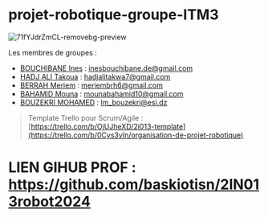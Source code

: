  # projet-robotique-groupe-ITM3
![71fYJdrZmCL-removebg-preview](https://github.com/user-attachments/assets/28251d16-a240-4e61-83e9-a8ac9b1dd85c)

 Les membres de groupes : 
 
 * [BOUCHIBANE Ines](https://github.com/Inesbouchibane) : inesbouchibane.de@gmail.com
 * [HADJ ALI Takoua](https://github.com/Takoua123) : hadjalitakwa7@gmail.com
 * [BERRAH Meriem](https://github.com/meriem2130)   : meriembrh6@gmail.com
 * [BAHAMID Mouna](https://github.com/mouna2235677890)   : mounabahamid10@gmail.com
 * [BOUZEKRI MOHAMED](https://github.com/bouzekrimohamed) : lm_bouzekri@esi.dz 

   
 > Template Trello pour Scrum/Agile : [https://trello.com/b/OjUJheXD/2i013-template](https://trello.com/b/0Cys3vIn/organisation-de-projet-robotique)




# LIEN GIHUB PROF : https://github.com/baskiotisn/2IN013robot2024

